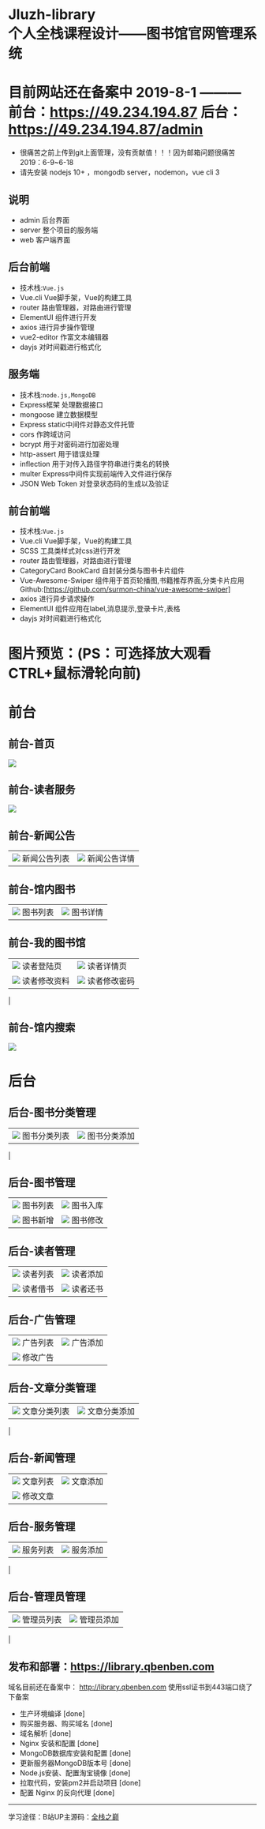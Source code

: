 Jluzh-library  
个人全栈课程设计——图书馆官网管理系统
===
# 目前网站还在备案中 2019-8-1 ———<br>前台：https://49.234.194.87 后台：https://49.234.194.87/admin
* 很痛苦之前上传到git上面管理，没有贡献值！！！因为邮箱问题很痛苦2019：6-9~6-18
* 请先安装 nodejs 10+ ，mongodb server，nodemon，vue cli 3
## 说明
* admin 后台界面
* server 整个项目的服务端
* web 客户端界面

## 后台前端
*  技术栈:<code>Vue.js</code>
* Vue.cli Vue脚手架，Vue的构建工具
* router 路由管理器，对路由进行管理
* ElementUI 组件进行开发
* axios 进行异步操作管理
* vue2-editor 作富文本编辑器
* dayjs 对时间戳进行格式化


##  服务端
*  技术栈:<code>node.js,</code><code>MongoDB</code>
* Express框架 处理数据接口
* mongoose 建立数据模型
* Express static中间件对静态文件托管
* cors 作跨域访问
* bcrypt 用于对密码进行加密处理
* http-assert 用于错误处理
* inflection 用于对传入路径字符串进行类名的转换
* multer Express中间件实现前端传入文件进行保存
* JSON Web Token 对登录状态码的生成以及验证


## 前台前端
*  技术栈:<code>Vue.js</code>
* Vue.cli Vue脚手架，Vue的构建工具
* SCSS 工具类样式对css进行开发
* router 路由管理器，对路由进行管理
* CategoryCard BookCard 自封装分类与图书卡片组件
* Vue-Awesome-Swiper 组件用于首页轮播图,书籍推荐界面,分类卡片应用 Github:[https://github.com/surmon-china/vue-awesome-swiper]
* axios 进行异步请求操作
* ElementUI 组件应用在label,消息提示,登录卡片,表格
* dayjs 对时间戳进行格式化


 图片预览：(PS：可选择放大观看 CTRL+鼠标滑轮向前)
===
# 前台

## 前台-首页
<img  src="./screenshots/q-shouye.png">

## 前台-读者服务
<img  src="./screenshots/q-server.png">

## 前台-新闻公告

|                                                                                     |                                           |
| --------------------------------------------------------------------------------------- | ------------------------------------------- |
| ![](./screenshots/q-articlist.png) 新闻公告列表                                                     | ![](./screenshots/q-articinfo.png) 新闻公告详情       |


## 前台-馆内图书

|                                                                                     |                                           |
| --------------------------------------------------------------------------------------- | ------------------------------------------- |
| ![](./screenshots/q-book.png) 图书列表                                                     | ![](./screenshots/q-bookinfo.png) 图书详情       |

## 前台-我的图书馆

|                                                                                       |                                            |
| --------------------------------------------------------------------------------------- | ------------------------------------------- |
| ![](./screenshots/q-login.png) 读者登陆页                                                     | ![](./screenshots/q-readerinfor.png) 读者详情页       |
| ![](./screenshots/q-readerditors.png) 读者修改资料                                           | ![](./screenshots/q-readereditorp.png) 读者修改密码 |
| 

## 前台-馆内搜索
<img  src="./screenshots/q-search.png">

# 后台
## 后台-图书分类管理

|                                                                                       |                                            |
| --------------------------------------------------------------------------------------- | ------------------------------------------- |
| ![](./screenshots/h-bookcategorylist.png) 图书分类列表                                                     | ![](./screenshots/h-bookcategory.png) 图书分类添加       |
|


## 后台-图书管理

|                                                                                       |                                            |
| --------------------------------------------------------------------------------------- | ------------------------------------------- |
| ![](./screenshots/h-booklist.png) 图书列表                                                     | ![](./screenshots/h-bookad.png) 图书入库       |
| ![](./screenshots/h-bookadd.png) 图书新增                                           | ![](./screenshots/h-bookeditor.png) 图书修改 |

## 后台-读者管理

|                                                                                       |                                            |
| --------------------------------------------------------------------------------------- | ------------------------------------------- |
| ![](./screenshots/h-readerlist.png) 读者列表                                                     | ![](./screenshots/h-readeradd.png) 读者添加       |
| ![](./screenshots/h-readerlend.png) 读者借书                                           | ![](./screenshots/h-readerretrun.png) 读者还书 |

## 后台-广告管理

|                                                                                       |                                            |
| --------------------------------------------------------------------------------------- | ------------------------------------------- |
| ![](./screenshots/h-adlist.png) 广告列表                                                     | ![](./screenshots/h-adadd.png) 广告添加       |
| ![](./screenshots/h-adeitor.png) 修改广告                                           | 


## 后台-文章分类管理

|                                                                                       |                                            |
| --------------------------------------------------------------------------------------- | ------------------------------------------- |
| ![](./screenshots/h-articalcatroylist.png) 文章分类列表                                                     | ![](./screenshots/h-articalcatroy.png) 文章分类添加       |
|

## 后台-新闻管理

|                                                                                       |                                            |
| --------------------------------------------------------------------------------------- | ------------------------------------------- |
| ![](./screenshots/h-articallist.png) 文章列表                                                     | ![](./screenshots/h-articaladd.png) 文章添加       |
| ![](./screenshots/h-articaleditro.png) 修改文章                                          | 

## 后台-服务管理

|                                                                                       |                                            |
| --------------------------------------------------------------------------------------- | ------------------------------------------- |
| ![](./screenshots/h-serverlist.png) 服务列表                                                     | ![](./screenshots/h-serveradd.png) 服务添加       |
|

## 后台-管理员管理

|                                                                                       |                                            |
| --------------------------------------------------------------------------------------- | ------------------------------------------- |
| ![](./screenshots/h-adminlist.png) 管理员列表                                                     | ![](./screenshots/h-adminadd.png) 管理员添加       |
|


##  发布和部署：https://library.qbenben.com 
域名目前还在备案中： http://library.qbenben.com 使用ssl证书到443端口绕了下备案
* 生产环境编译  [done]
* 购买服务器、购买域名 [done]
* 域名解析 [done]
* Nginx 安装和配置 [done]
* MongoDB数据库安装和配置 [done]
* 更新服务器MongoDB版本号 [done]
* Node.js安装、配置淘宝镜像 [done]
* 拉取代码，安装pm2并启动项目 [done]
* 配置 Nginx 的反向代理 [done]

--- 
学习途径：B站UP主源码：<a target="_blank" href="https://github.com/wxs77577/node-vue-moba">全栈之巅</a> 
